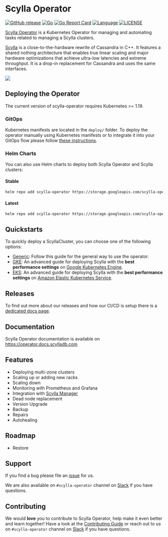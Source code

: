 # Scylla Operator

[![GitHub release](https://img.shields.io/github/tag/scylladb/scylla-operator.svg?label=release)](https://github.com/scylladb/scylla-operator/releases)
[![Go](https://github.com/scylladb/scylla-operator/actions/workflows/go.yaml/badge.svg?branch=master)](https://github.com/scylladb/scylla-operator/actions/workflows/go.yaml?query=branch%3Amaster)
[![Go Report Card](https://goreportcard.com/badge/github.com/scylladb/scylla-operator)](https://goreportcard.com/report/github.com/scylladb/scylla-operator)
[![Language](https://img.shields.io/badge/Language-Go-blue.svg)](https://golang.org/)
[![LICENSE](https://img.shields.io/github/license/scylladb/scylla-operator.svg)](https://github.com/scylladb/scylla-operator/blob/master/LICENSE)


[Scylla Operator](https://github.com/scylladb/scylla-operator) is a Kubernetes Operator for managing and automating tasks related to managing a Scylla clusters.

[Scylla](https://www.scylladb.com) is a close-to-the-hardware rewrite of Cassandra in C++. It features a shared nothing architecture that enables true linear scaling and major hardware optimizations that achieve ultra-low latencies and extreme throughput. It is a drop-in replacement for Cassandra and uses the same interfaces.

![](logo.png)

## Deploying the Operator
The current version of scylla-operator requires Kubernetes >= 1.19.

### GitOps
Kubernetes manifests are located in the `deploy/` folder. To deploy the operator manually using Kubernetes manifests or to integrate it into your GitOps flow please follow [these instructions](./deploy/README.md). 

### Helm Charts
You can also use Helm charts to deploy both Scylla Operator and Scylla clusters:

#### Stable
```bash
helm repo add scylla-operator https://storage.googleapis.com/scylla-operator-charts/stable
```

#### Latest
```bash
helm repo add scylla-operator https://storage.googleapis.com/scylla-operator-charts/latest
```


## Quickstarts
To quickly deploy a ScyllaCluster, you can choose one of the following options:

* [Generic](docs/source/generic.md): Follow this guide for the general way to use the operator.
* [GKE](docs/source/gke.md): An advanced guide for deploying Scylla with the **best performance settings** on [Google Kubernetes Engine](https://cloud.google.com/kubernetes-engine).
* [EKS](docs/source/eks.md): An advanced guide for deploying Scylla with the **best performance settings** on [Amazon Elastic Kubernetes Service](https://aws.amazon.com/eks/).

## Releases
To find out more about our releases and how our CI/CD is setup there is a [dedicated docs page](./docs/source/releases.md).

## Documentation
Scylla Operator documentation is available on https://operator.docs.scylladb.com

## Features
* Deploying multi-zone clusters
* Scaling up or adding new racks
* Scaling down
* Monitoring with Prometheus and Grafana
* Integration with [Scylla Manager](https://docs.scylladb.com/operating-scylla/manager/)
* Dead node replacement
* Version Upgrade
* Backup
* Repairs
* Autohealing

## Roadmap
<!---
TODO: Link a dedicated roadmap.
-->
* Restore

## Support
If you find a bug please file an [issue](https://github.com/scylladb/scylla-operator/issues) for us.

We are also available on `#scylla-operator` channel on [Slack](https://scylladb-users-slackin.herokuapp.com/) if you have questions.

## Contributing
We would **love** you to contribute to Scylla Operator, help make it even better and learn together! Have a look at the [Contributing Guide](docs/source/contributing.md) or reach out to us on `#scylla-operator` channel on [Slack](https://scylladb-users-slackin.herokuapp.com/) if you have questions.
